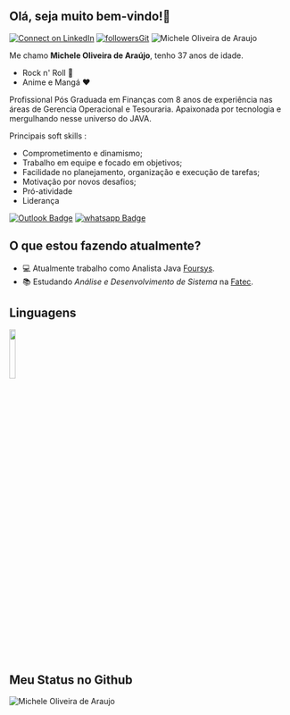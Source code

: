## Olá, seja muito bem-vindo!👋



[ ![Connect on LinkedIn](https://img.shields.io/badge/--linkedin?label=LinkedIn&logo=LinkedIn&style=social)](https://www.linkedin.com/in/michele-oliveira-de-araujo-63b631106/) [![followersGit](https://img.shields.io/github/followers/micheleara?style=social)](https://github.com/micheleara) <img src="https://komarev.com/ghpvc/?username=micheleara&label=Profile%20views&color=0e75b6&style=social" alt="Michele Oliveira de Araujo" />



Me chamo **Michele Oliveira de Araújo**, tenho 37 anos de idade.

- Rock n' Roll 🤘
- Anime e Mangá ❤️

Profissional Pós Graduada em Finanças com 8 anos de experiência nas áreas de Gerencia Operacional e Tesouraria.
Apaixonada por tecnologia e mergulhando nesse universo do JAVA. 

Principais soft skills :

- Comprometimento e dinamismo;
- Trabalho em equipe e focado em objetivos;
- Facilidade no planejamento, organização e execução de tarefas;
- Motivação por novos desafios;
- Pró-atividade
- Liderança

[![Outlook Badge](https://img.shields.io/badge/Outlook-0073C6?style=for-the-badge&logo=microsoft-outlook&logoColor=white)](mailto:marauj29@gmail.com)  [![whatsapp Badge](https://img.shields.io/badge/WhatsApp-25D366?style=for-the-badge&logo=whatsapp&logoColor=white)](https://api.whatsapp.com/send?phone=5541985982485)

## O que estou fazendo atualmente?

- 💻 Atualmente trabalho como Analista Java [Foursys](https://www.foursys.com.br). 
- 📚 Estudando *Análise e Desenvolvimento de Sistema* na [Fatec](http://www.fateccarapicuiba.edu.br).


## Linguagens

<code><img width="15%" src="https://www.vectorlogo.zone/logos/java/java-ar21.svg"></code>


## Meu Status no Github
<img align="center" src="https://github-readme-stats.vercel.app/api?username=micheleara&show_icons=true&locale=en" alt="Michele Oliveira de Araujo" />
